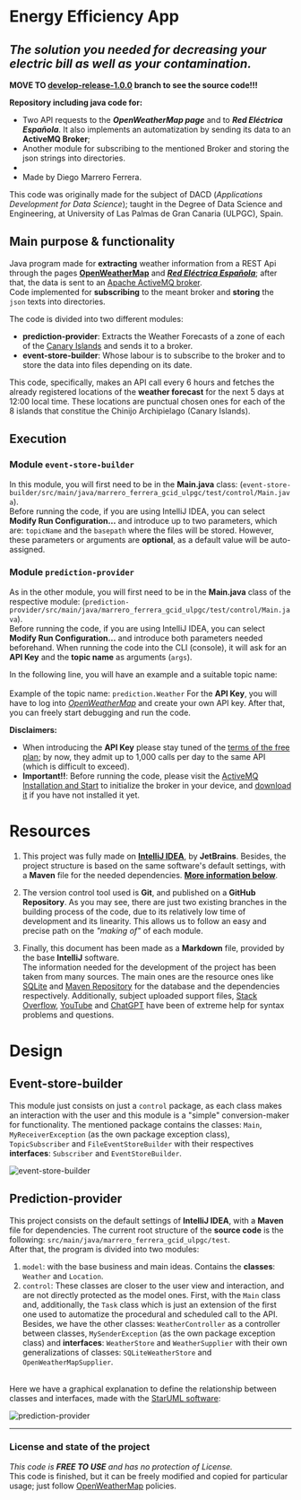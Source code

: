 # Energy Efficiency App
## _The solution you needed for **decreasing** your electric bill as well as your contamination._
**MOVE TO [develop-release-1.0.0](https://github.com/DieGodMF4/ActiveMQ-WeatherSender-Subscriber/tree/event-store) branch to see the source code!!!**

**Repository including java code for:**
- Two API requests to the **_OpenWeatherMap page_** and to **_Red Eléctrica Española_**. It also implements an automatization by sending its data to an **ActiveMQ Broker**;
- Another module for subscribing to the mentioned Broker and storing the json strings into directories. 
- 
- Made by Diego Marrero Ferrera.

This code was originally made for the subject of DACD (*Applications Development for Data Science*); taught in the Degree
of Data Science and Engineering, at University of Las Palmas de Gran Canaria (ULPGC), Spain.

## Main purpose & functionality
Java program made for **extracting** weather information from a REST Api through the pages [**OpenWeatherMap**](https://openweathermap.org) and [**_Red Eléctrica Española_**](https://www.ree.es/es/apidatos); after that, the data is sent to an [Apache ActiveMQ broker](https://activemq.apache.org/). \
Code implemented for **subscribing** to the meant broker and **storing** the `json` texts into directories. 

<a name="openweather"></a>
The code is divided into two different modules:
- **prediction-provider**: Extracts the Weather Forecasts of a zone of each of the [Canary Islands](https://www.google.com/url?sa=t&rct=j&q=&esrc=s&source=web&cd=&cad=rja&uact=8&ved=2ahUKEwjtn_qEvoODAxX60QIHHUJDAEMQFnoECGkQAQ&url=https%3A%2F%2Fen.wikipedia.org%2Fwiki%2FCanary_Islands&usg=AOvVaw3MsX_vfdWSCBDwprlEn4Tm&opi=89978449) and sends it to a broker.
- **event-store-builder**: Whose labour is to subscribe to the broker and to store the data into files depending on its date.


This code, specifically, makes an API call every 6 hours and fetches the already registered locations of the **weather forecast** for the next 5 days at 12:00 local time. These locations are punctual chosen ones for each of the 8 islands that constitue the Chinijo Archipielago (Canary Islands).


## Execution

### Module `event-store-builder`

In this module, you will first need to be in the **Main.java** class: (```event-store-builder/src/main/java/marrero_ferrera_gcid_ulpgc/test/control/Main.java```). \
Before running the code, if you are using IntelliJ IDEA, you can select **Modify Run Configuration...** and introduce up to two parameters, which are: `topicName` and the `basepath` where the files will be stored.
However, these parameters or arguments are **optional**, as a default value will be auto-assigned.

### Module `prediction-provider`

As in the other module, you will first need to be in the **Main.java** class of the respective module: (```prediction-provider/src/main/java/marrero_ferrera_gcid_ulpgc/test/control/Main.java```). \
Before running the code, if you are using IntelliJ IDEA, you can select **Modify Run Configuration...** and introduce both parameters needed beforehand.
When running the code into the CLI (console), it will ask for an **API Key** and the **topic name** as arguments (`args`).

In the following line, you will have an example and a suitable topic name: \
\
Example of the topic name: ```prediction.Weather```
For the **API Key**, you will have to log into [*OpenWeatherMap*](https://openweathermap.org) and create your own API key.
After that, you can freely start debugging and run the code.


**Disclaimers:**
- When introducing the **API Key** please stay tuned of the [terms of the free plan](https://home.openweathermap.org/subscriptions); by now, they admit up to 1,000 calls per day to the same API (which is difficult to exceed).
- **Important!!**: Before running the code, please visit the [ActiveMQ Installation and Start](https://activemq.apache.org/getting-started) to initialize the broker in your device, and [download it](https://activemq.apache.org/components/classic/download/) if you have not installed it yet.

# Resources
1. This project was fully made on **[IntelliJ IDEA](https://www.jetbrains.com/es-es/idea/)**, by **JetBrains**. Besides, the project structure is based on the same software's default
   settings, with a **Maven** file for the needed dependencies. **[More information below](#design-)**.


2. The version control tool used is **Git**, and published on a **GitHub Repository**. As you may see, there are just two existing branches in the building process of the code, due to its relatively low time of development and its linearity. This allows us to follow an easy and precise path on the _"making of"_ of each module.


3. Finally, this document has been made as a **Markdown** file, provided by the base **IntelliJ** software.   
   The information needed for the development of the project has been taken from many sources. The main ones are the resource ones like [SQLite](https://www.sqlite.org/index.html) and [Maven Repository](https://mvnrepository.com) for the database and the dependencies respectively. Additionally, subject uploaded support files, [Stack Overflow](https://www.google.com/url?sa=t&rct=j&q=&esrc=s&source=web&cd=&cad=rja&uact=8&ved=2ahUKEwia3r6cxsiCAxW5V6QEHd52AF0QFnoECA8QAQ&url=https%3A%2F%2Fstackoverflow.com%2F&usg=AOvVaw0C-i47dSU_h02E_IQoAztO&opi=89978449), [YouTube](https://www.youtube.com/) and [ChatGPT](https://chat.openai.com) have been of extreme help for syntax problems and questions.

# Design

## Event-store-builder
This module just consists on just a `control` package, as each class makes an interaction with the user and this module is a "simple" conversion-maker for functionality. The mentioned package contains the classes: `Main`, `MyReceiverException` (as the own package exception class), `TopicSubscriber` and `FileEventStoreBuilder` with their respectives **interfaces**: `Subscriber` and `EventStoreBuilder`.

![event-store-builder](https://github.com/DieGodMF4/ActiveMQ-WeatherSender-Subscriber/assets/145327666/89aa2769-e464-4b00-a3cf-ce90312e10a3)


## Prediction-provider
This project consists on the default settings of **IntelliJ IDEA**, with a **Maven** file for dependencies. The current root structure of the **source code** is the following: `src/main/java/marrero_ferrera_gcid_ulpgc/test`.  
After that, the program is divided into two modules:
1. `model`: with the base business and main ideas. Contains the **classes**: `Weather` and `Location`.
2. `control`: These classes are closer to the user view and interaction, and are not directly protected as the model ones. First, with the `Main` class and, additionally, the `Task` class which is just an extension of the first one used to automatize the procedural and scheduled call to the API. Besides, we have the other classes: `WeatherController` as a controller between classes, `MySenderException` (as the own package exception class) and **interfaces**: `WeatherStore` and `WeatherSupplier` with their own generalizations of classes: `SQLiteWeatherStore` and `OpenWeatherMapSupplier`.

\
Here we have a graphical explanation to define the relationship between classes and interfaces, made with the [StarUML software](https://staruml.io/download/):

![prediction-provider](https://github.com/DieGodMF4/ActiveMQ-WeatherSender-Subscriber/assets/145327666/70711a65-ea15-46e7-a644-65adae40bd63)

---

### License and state of the project
_This code is **FREE TO USE** and has no protection of License._   
This code is finished, but it can be freely modified and copied for particular usage; just follow [OpenWeatherMap](#main-purpose--functionality) policies.
